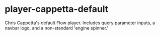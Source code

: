 # player-cappetta-default
Chris Cappetta's default Flow player. Includes query parameter inputs, a navbar logo, and a non-standard 'engine spinner.'
